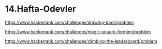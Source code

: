 # 14.Hafta-Odevler

https://www.hackerrank.com/challenges/drawing-book/problem

https://www.hackerrank.com/challenges/magic-square-forming/problem

https://www.hackerrank.com/challenges/climbing-the-leaderboard/problem
